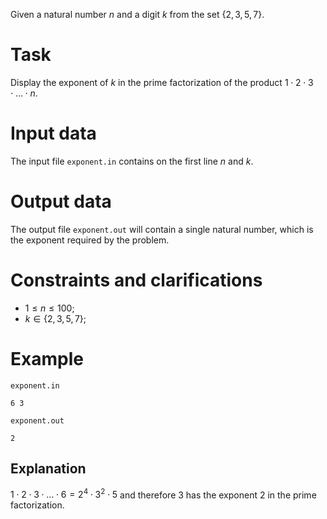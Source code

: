 
Given a natural number $n$ and a digit $k$ from the set $\{2, 3, 5, 7\}$.

# Task

Display the exponent of $k$ in the prime factorization of the product $1 \cdot 2 \cdot 3 \cdot \ldots \cdot n$.

# Input data

The input file `exponent.in` contains on the first line $n$ and $k$.

# Output data

The output file `exponent.out` will contain a single natural number, which is the exponent required by the problem.

# Constraints and clarifications

* $1 \leq n \leq 100$;
* $k \in \{2, 3, 5, 7\}$;

# Example

`exponent.in`
```
6 3
```

`exponent.out`
```
2
```

## Explanation

$1 \cdot 2 \cdot 3 \cdot \ldots \cdot 6 = 2^4 \cdot 3^2 \cdot 5$ and therefore $3$ has the exponent $2$ in the prime factorization.
